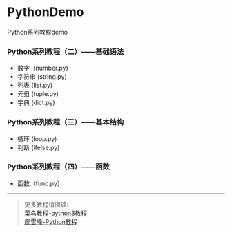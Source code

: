 # PythonDemo
Python系列教程demo

### Python系列教程（二）——基础语法
* 数字（number.py)
* 字符串 (string.py)
* 列表 (list.py)
* 元组 (tuple.py)
* 字典 (dict.py)

### Python系列教程（三）——基本结构
* 循环 (loop.py)
* 判断 (ifelse.py)

### Python系列教程（四）——函数
* 函数（func.py）

***
>更多教程请阅读:   
>[菜鸟教程-python3教程](http://www.runoob.com/python3/python3-tutorial.html)   
>[廖雪峰-Python教程 ](https://www.liaoxuefeng.com/wiki/0014316089557264a6b348958f449949df42a6d3a2e542c000)    

